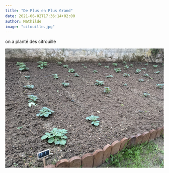 ```yaml
---
title: "De Plus en Plus Grand"
date: 2021-06-02T17:36:14+02:00
author: Mathilde
image: "citouille.jpg"
---
```


on a planté des citrouille

![pdt](images/pdt.jpg)


